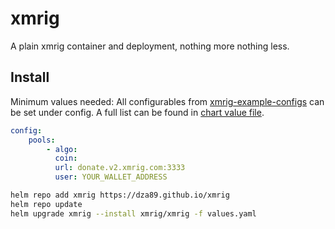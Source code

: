 # xmrig

A plain xmrig container and deployment, nothing more nothing less.

## Install

Minimum values needed:
All configurables from [xmrig-example-configs](https://github.com/xmrig/xmrig/blob/master/src/config.json) can be set under config.
A full list can be found in [chart value file](./charts/xmrig/values.yaml).

```yaml
config:
    pools:
        - algo:
          coin:
          url: donate.v2.xmrig.com:3333
          user: YOUR_WALLET_ADDRESS
```

```bash
helm repo add xmrig https://dza89.github.io/xmrig
helm repo update
helm upgrade xmrig --install xmrig/xmrig -f values.yaml
```
